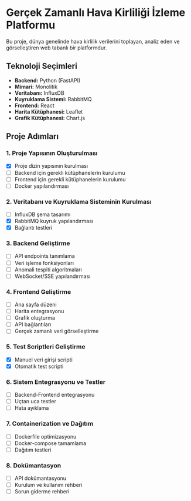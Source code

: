 # Gerçek Zamanlı Hava Kirliliği İzleme Platformu

Bu proje, dünya genelinde hava kirlilik verilerini toplayan, analiz eden ve görselleştiren web tabanlı bir platformdur.

## Teknoloji Seçimleri

- **Backend:** Python (FastAPI)
- **Mimari:** Monolitik
- **Veritabanı:** InfluxDB
- **Kuyruklama Sistemi:** RabbitMQ
- **Frontend:** React
- **Harita Kütüphanesi:** Leaflet
- **Grafik Kütüphanesi:** Chart.js

## Proje Adımları

### 1. Proje Yapısının Oluşturulması
- [x] Proje dizin yapısının kurulması
- [ ] Backend için gerekli kütüphanelerin kurulumu
- [ ] Frontend için gerekli kütüphanelerin kurulumu
- [ ] Docker yapılandırması

### 2. Veritabanı ve Kuyruklama Sisteminin Kurulması
- [ ] InfluxDB şema tasarımı
- [x] RabbitMQ kuyruk yapılandırması
- [x] Bağlantı testleri

### 3. Backend Geliştirme
- [ ] API endpoints tanımlama
- [ ] Veri işleme fonksiyonları
- [ ] Anomali tespiti algoritmaları
- [ ] WebSocket/SSE yapılandırması

### 4. Frontend Geliştirme
- [ ] Ana sayfa düzeni
- [ ] Harita entegrasyonu
- [ ] Grafik oluşturma
- [ ] API bağlantıları
- [ ] Gerçek zamanlı veri görselleştirme

### 5. Test Scriptleri Geliştirme
- [x] Manuel veri girişi scripti
- [x] Otomatik test scripti

### 6. Sistem Entegrasyonu ve Testler
- [ ] Backend-Frontend entegrasyonu
- [ ] Uçtan uca testler
- [ ] Hata ayıklama

### 7. Containerization ve Dağıtım
- [ ] Dockerfile optimizasyonu
- [ ] Docker-compose tamamlama
- [ ] Dağıtım testleri

### 8. Dokümantasyon
- [ ] API dokümantasyonu
- [ ] Kurulum ve kullanım rehberi
- [ ] Sorun giderme rehberi 